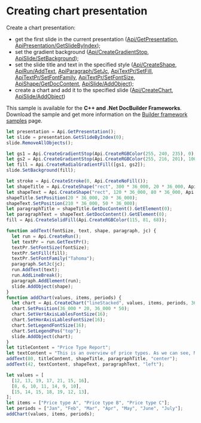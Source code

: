 # Creating chart presentation

Create a chart presentation:

- get the first slide in the current presentation ([Api/GetPresentation](../presentation-api/Api/Methods/GetPresentation.md), [ApiPresentation/GetSlideByIndex](../presentation-api/ApiPresentation/Methods/GetSlideByIndex.md));
- set the gradient background ([Api/CreateGradientStop](../presentation-api/Api/Methods/CreateGradientStop.md), [ApiSlide/SetBackground](../presentation-api/ApiSlide/Methods/SetBackground.md));
- set the slide title and text in the specified style ([Api/CreateShape](../presentation-api/Api/Methods/CreateShape.md), [ApiRun/AddText](../presentation-api/ApiRun/Methods/AddText.md), [ApiParagraph/SetJc](../presentation-api/ApiParagraph/Methods/SetJc.md), [ApiTextPr/SetFill](../presentation-api/ApiTextPr/Methods/SetFill.md), [ApiTextPr/SetFontFamily](../presentation-api/ApiTextPr/Methods/SetFontFamily.md), [ApiTextPr/SetFontSize](../presentation-api/ApiTextPr/Methods/SetFontSize.md),  [ApiShape/GetDocContent](../presentation-api/ApiShape/Methods/GetDocContent.md), [ApiSlide/AddObject](../presentation-api/ApiSlide/Methods/AddObject.md));
- create a chart and add it to the specified slide ([Api/CreateChart](../presentation-api/Api/Methods/CreateChart.md), [ApiSlide/AddObject](../presentation-api/ApiSlide/Methods/AddObject.md))

This sample is available for the **C++ and .Net DocBuilder Frameworks**.
Download the sample and get more information on the [Builder framework samples](../../../document-builder/builder-framework/builder-framework-samples/builder-framework-samples.md) page.

```ts document-builder={"documentType": "slide", "editorConfig": {"customization": {"zoom": 60}}}
let presentation = Api.GetPresentation();
let slide = presentation.GetSlideByIndex(0);
slide.RemoveAllObjects();

let gs1 = Api.CreateGradientStop(Api.CreateRGBColor(255, 240, 235), 0);
let gs2 = Api.CreateGradientStop(Api.CreateRGBColor(255, 216, 201), 100_000);
let fill = Api.CreateRadialGradientFill([gs1, gs2]);
slide.SetBackground(fill);

let stroke = Api.CreateStroke(0, Api.CreateNoFill());
let shapeTitle = Api.CreateShape("rect", 300 * 36_000, 20 * 36_000, Api.CreateNoFill(), stroke);
let shapeText = Api.CreateShape("rect", 120 * 36_000, 80 * 36_000, Api.CreateNoFill(), stroke);
shapeTitle.SetPosition(20 * 36_000, 20 * 36_000);
shapeText.SetPosition(210 * 36_000, 50 * 36_000);
let paragraphTitle = shapeTitle.GetDocContent().GetElement(0);
let paragraphText = shapeText.GetDocContent().GetElement(0);
fill = Api.CreateSolidFill(Api.CreateRGBColor(115, 81, 68));

function addText(fontSize, text, shape, paragraph, jc) {
  let run = Api.CreateRun();
  let textPr = run.GetTextPr();
  textPr.SetFontSize(fontSize);
  textPr.SetFill(fill);
  textPr.SetFontFamily("Tahoma");
  paragraph.SetJc(jc);
  run.AddText(text);
  run.AddLineBreak();
  paragraph.AddElement(run);
  slide.AddObject(shape);
}
function addChart(values, items, periods) {
  let chart = Api.CreateChart("lineStacked", values, items, periods, 36_000 * 180, 36_000 * 100, 24);
  chart.SetPosition(36_000 * 20, 36_000 * 50);
  chart.SetVertAxisLablesFontSize(16);
  chart.SetHorAxisLablesFontSize(16);
  chart.SetLegendFontSize(16);
  chart.SetLegendPos("top");
  slide.AddObject(chart);
}
let titleContent = "Price Type Report";
let textContent = "This is an overview of price types. As we can see, May was the price peak, but even in June the price went down, the annual upward trend persists.";
addText(80, titleContent, shapeTitle, paragraphTitle, "center");
addText(42, textContent, shapeText, paragraphText, "left");

let values = [
  [12, 13, 19, 17, 21, 15, 16],
  [8, 6, 10, 11, 14, 9, 10],
  [15, 14, 15, 18, 19, 12, 13],
];
let items = ["Price type A", "Price type B", "Price type C"];
let periods = ["Jan", "Feb", "Mar", "Apr", "May", "June", "July"];
addChart(values, items, periods);
```
